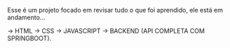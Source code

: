Esse é um projeto focado em revisar tudo o que foi aprendido, ele está em andamento...



-> HTML
-> CSS
-> JAVASCRIPT
-> BACKEND (API COMPLETA COM SPRINGBOOT).
